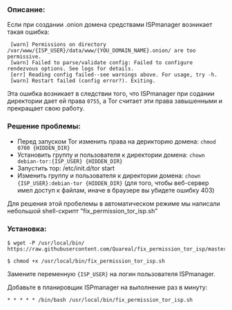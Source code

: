 ### Описание:
Если при создании .onion домена средствами ISPmanager возникает такая ошибка:
```
 [warn] Permissions on directory /var/www/{ISP_USER}/data/www/{YOU_DOMAIN_NAME}.onion/ are too permissive.
 [warn] Failed to parse/validate config: Failed to configure rendezvous options. See logs for details.
 [err] Reading config failed--see warnings above. For usage, try -h.
 [warn] Restart failed (config error?). Exiting.
```
Эта ошибка возникает в следствии того, что ISPmanager при содании директории дает ей права `0755`, а Tor считает эти права завышенными и прекращает свою работу.

### Решение проблемы:
- Перед запуском Tor изменить права на дерикторию домена: `chmod 0700 {HIDDEN_DIR}`
- Установить группу и пользователя к директории домена: `chown debian-tor:{ISP_USER} {HIDDEN_DIR}`
- Запустить тор: /etc/init.d/tor start
- Изменить группу и пользователя к директории домена: `chown {ISP_USER}:debian-tor {HIDDEN_DIR}` (для того, чтобы веб-сервер имел доступ к файлам, иначе в браузере вы убидете ошибку 403)

Для решения этой пробелемы в автоматическом режиме мы написали небольшой shell-скрипт "fix_permission_tor_isp.sh"

### Установка:
```
$ wget -P /usr/local/bin/ https://raw.githubusercontent.com/Quareal/fix_permission_tor_isp/master/fix_permission_tor_isp.sh
```
```
$ chmod +x /usr/local/bin/fix_permission_tor_isp.sh
```

Замените переменную `{ISP_USER}` на логин пользователя ISPmanager.

Добавьте в планировщик ISPmanager на выполнение раз в минуту:
```
* * * * * /bin/bash /usr/local/bin/fix_permission_tor_isp.sh
```
